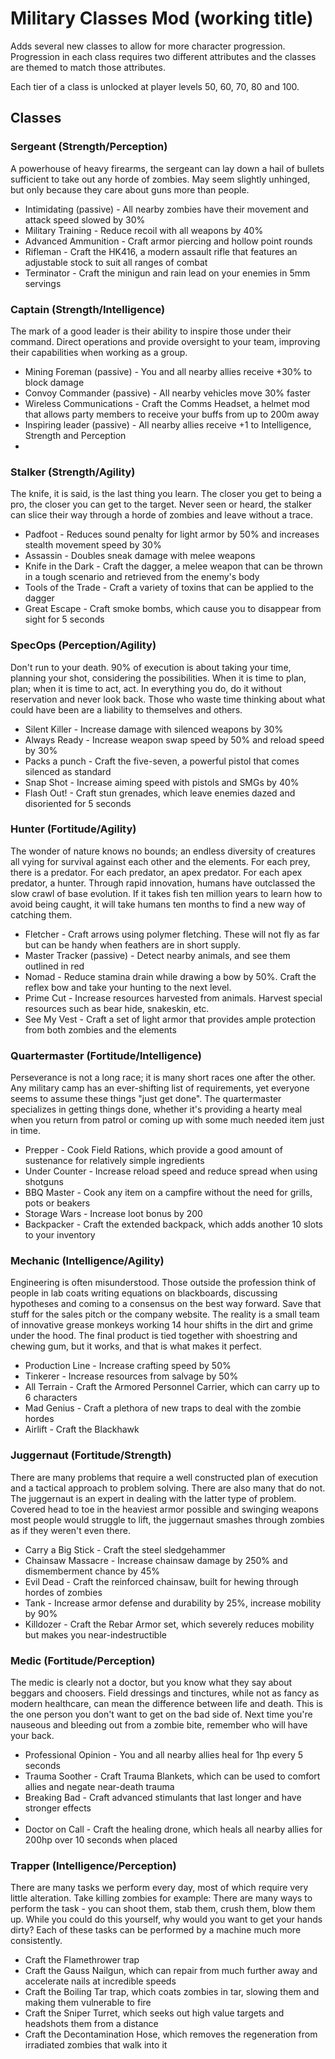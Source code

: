 # Military Classes Mod (working title)

Adds several new classes to allow for more character progression. Progression in each class requires two different attributes and the classes are themed to match those attributes.

Each tier of a class is unlocked at player levels 50, 60, 70, 80 and 100.

## Classes

### Sergeant (Strength/Perception)

A powerhouse of heavy firearms, the sergeant can lay down a hail of bullets sufficient to take out any horde of zombies. May seem slightly unhinged, but only because they care about guns more than people.

* Intimidating (passive) - All nearby zombies have their movement and attack speed slowed by 30%
* Military Training - Reduce recoil with all weapons by 40%
* Advanced Ammunition - Craft armor piercing and hollow point rounds
* Rifleman - Craft the HK416, a modern assault rifle that features an adjustable stock to suit all ranges of combat
* Terminator - Craft the minigun and rain lead on your enemies in 5mm servings

### Captain (Strength/Intelligence)

The mark of a good leader is their ability to inspire those under their command. Direct operations and provide oversight to your team, improving their capabilities when working as a group.

* Mining Foreman (passive) - You and all nearby allies receive +30% to block damage
* Convoy Commander (passive) - All nearby vehicles move 30% faster
* Wireless Communications - Craft the Comms Headset, a helmet mod that allows party members to receive your buffs from up to 200m away
* Inspiring leader (passive) - All nearby allies receive +1 to Intelligence, Strength and Perception
* 

### Stalker (Strength/Agility)

The knife, it is said, is the last thing you learn. The closer you get to being a pro, the closer you can get to the target. Never seen or heard, the stalker can slice their way through a horde of zombies and leave without a trace.

* Padfoot - Reduces sound penalty for light armor by 50% and increases stealth movement speed by 30%
* Assassin - Doubles sneak damage with melee weapons
* Knife in the Dark - Craft the dagger, a melee weapon that can be thrown in a tough scenario and retrieved from the enemy's body
* Tools of the Trade - Craft a variety of toxins that can be applied to the dagger
* Great Escape - Craft smoke bombs, which cause you to disappear from sight for 5 seconds

### SpecOps (Perception/Agility)

Don't run to your death. 90% of execution is about taking your time, planning your shot, considering the possibilities. When it is time to plan, plan; when it is time to act, act. In everything you do, do it without reservation and never look back. Those who waste time thinking about what could have been are a liability to themselves and others.

* Silent Killer - Increase damage with silenced weapons by 30%
* Always Ready - Increase weapon swap speed by 50% and reload speed by 30%
* Packs a punch - Craft the five-seven, a powerful pistol that comes silenced as standard
* Snap Shot - Increase aiming speed with pistols and SMGs by 40%
* Flash Out! - Craft stun grenades, which leave enemies dazed and disoriented for 5 seconds

### Hunter (Fortitude/Agility)

The wonder of nature knows no bounds; an endless diversity of creatures all vying for survival against each other and the elements. For each prey, there is a predator. For each predator, an apex predator. For each apex predator, a hunter. Through rapid innovation, humans have outclassed the slow crawl of base evolution. If it takes fish ten million years to learn how to avoid being caught, it will take humans ten months to find a new way of catching them.

* Fletcher - Craft arrows using polymer fletching. These will not fly as far but can be handy when feathers are in short supply.
* Master Tracker (passive) - Detect nearby animals, and see them outlined in red
* Nomad - Reduce stamina drain while drawing a bow by 50%. Craft the reflex bow and take your hunting to the next level.
* Prime Cut - Increase resources harvested from animals. Harvest special resources such as bear hide, snakeskin, etc.
* See My Vest - Craft a set of light armor that provides ample protection from both zombies and the elements

### Quartermaster (Fortitude/Intelligence)

Perseverance is not a long race; it is many short races one after the other. Any military camp has an ever-shifting list of requirements, yet everyone seems to assume these things "just get done". The quartermaster specializes in getting things done, whether it's providing a hearty meal when you return from patrol or coming up with some much needed item just in time.

* Prepper - Cook Field Rations, which provide a good amount of sustenance for relatively simple ingredients
* Under Counter - Increase reload speed and reduce spread when using shotguns
* BBQ Master - Cook any item on a campfire without the need for grills, pots or beakers
* Storage Wars - Increase loot bonus by 200
* Backpacker - Craft the extended backpack, which adds another 10 slots to your inventory


### Mechanic (Intelligence/Agility)

Engineering is often misunderstood. Those outside the profession think of people in lab coats writing equations on blackboards, discussing hypotheses and coming to a consensus on the best way forward. Save that stuff for the sales pitch or the company website. The reality is a small team of innovative grease monkeys working 14 hour shifts in the dirt and grime under the hood. The final product is tied together with shoestring and chewing gum, but it works, and that is what makes it perfect.

* Production Line - Increase crafting speed by 50%
* Tinkerer - Increase resources from salvage by 50%
* All Terrain - Craft the Armored Personnel Carrier, which can carry up to 6 characters
* Mad Genius - Craft a plethora of new traps to deal with the zombie hordes
* Airlift - Craft the Blackhawk

### Juggernaut (Fortitude/Strength)

There are many problems that require a well constructed plan of execution and a tactical approach to problem solving. There are also many that do not. The juggernaut is an expert in dealing with the latter type of problem. Covered head to toe in the heaviest armor possible and swinging weapons most people would struggle to lift, the juggernaut smashes through zombies as if they weren't even there.

* Carry a Big Stick - Craft the steel sledgehammer
* Chainsaw Massacre - Increase chainsaw damage by 250% and dismemberment chance by 45%
* Evil Dead - Craft the reinforced chainsaw, built for hewing through hordes of zombies
* Tank - Increase armor defense and durability by 25%, increase mobility by 90%
* Killdozer - Craft the Rebar Armor set, which severely reduces mobility but makes you near-indestructible

### Medic (Fortitude/Perception)

The medic is clearly not a doctor, but you know what they say about beggars and choosers. Field dressings and tinctures, while not as fancy as modern healthcare, can mean the difference between life and death. This is the one person you don't want to get on the bad side of. Next time you're nauseous and bleeding out from a zombie bite, remember who will have your back.

* Professional Opinion - You and all nearby allies heal for 1hp every 5 seconds
* Trauma Soother - Craft Trauma Blankets, which can be used to comfort allies and negate near-death trauma
* Breaking Bad - Craft advanced stimulants that last longer and have stronger effects
* 
* Doctor on Call - Craft the healing drone, which heals all nearby allies for 200hp over 10 seconds when placed

### Trapper (Intelligence/Perception)

There are many tasks we perform every day, most of which require very little alteration. Take killing zombies for example: There are many ways to perform the task - you can shoot them, stab them, crush them, blow them up. While you could do this yourself, why would you want to get your hands dirty? Each of these tasks can be performed by a machine much more consistently.

* Craft the Flamethrower trap
* Craft the Gauss Nailgun, which can repair from much further away and accelerate nails at incredible speeds 
* Craft the Boiling Tar trap, which coats zombies in tar, slowing them and making them vulnerable to fire
* Craft the Sniper Turret, which seeks out high value targets and headshots them from a distance
* Craft the Decontamination Hose, which removes the regeneration from irradiated zombies that walk into it